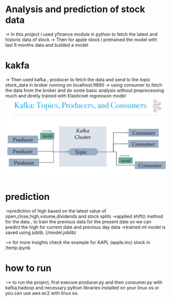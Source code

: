 # Analysis and prediction of stock data 
-> In this project i used yfinance module in python to fetch the latest and historic data of stock
-> Then for apple stock i pretrained the model with last 6 months data and builded a model 

# kakfa
-> Then used kafka , producer to fetch the data and send to the topic stock_data in broker running on localhost:9890
-> using consumer to fetch the data from the broker and do some basic analysis without preprocessing much and diretly trained with Elasticnet regression model
![alt text](kafka-architecture-topics-producers-consumers-4043335854.png)


# prediction
->prediction of high based on the latest value of open,close,high,volume,dividends and stock splits
->applied shift() method for the data , to train the previous data for the present date so we can predict the high for current date and previous day data
->trained ml model is saved using joblib. (/model.joblib) 

--> for more insights check the example for AAPL (apple.inc) stock in /temp.ipynb

# how to run
--> to run the project, first execure producer.py and then consumer.py with kafka,hadoop and necessary python libraries installed on your linux os or you can use aws ec2 with linux os.